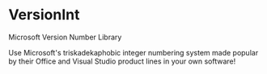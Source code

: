 VersionInt
==========

Microsoft Version Number Library

Use Microsoft's triskadekaphobic integer numbering system made popular by their Office and Visual Studio product lines in your own software!
